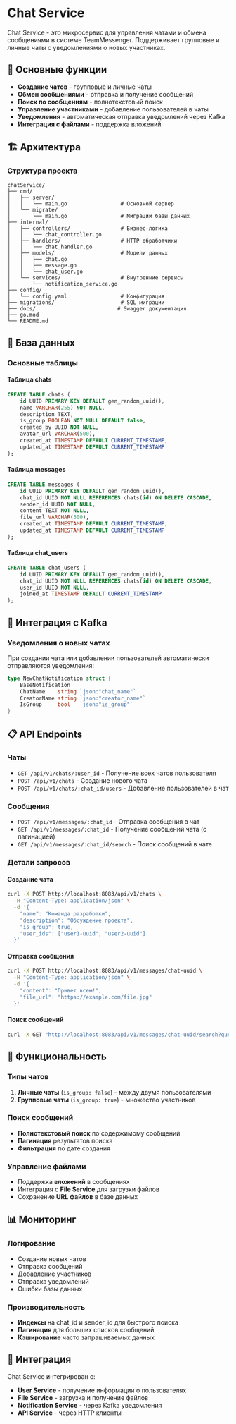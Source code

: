 # Chat Service

Chat Service - это микросервис для управления чатами и обмена сообщениями в системе TeamMessenger. Поддерживает групповые и личные чаты с уведомлениями о новых участниках.

## 🎯 Основные функции

- **Создание чатов** - групповые и личные чаты
- **Обмен сообщениями** - отправка и получение сообщений
- **Поиск по сообщениям** - полнотекстовый поиск
- **Управление участниками** - добавление пользователей в чаты
- **Уведомления** - автоматическая отправка уведомлений через Kafka
- **Интеграция с файлами** - поддержка вложений

## 🏗️ Архитектура

### Структура проекта
```
chatService/
├── cmd/
│   ├── server/
│   │   └── main.go                 # Основной сервер
│   └── migrate/
│       └── main.go                 # Миграции базы данных
├── internal/
│   ├── controllers/                # Бизнес-логика
│   │   └── chat_controller.go
│   ├── handlers/                   # HTTP обработчики
│   │   └── chat_handler.go
│   ├── models/                     # Модели данных
│   │   ├── chat.go
│   │   ├── message.go
│   │   └── chat_user.go
│   └── services/                   # Внутренние сервисы
│       └── notification_service.go
├── config/
│   └── config.yaml                 # Конфигурация
├── migrations/                     # SQL миграции
├── docs/                          # Swagger документация
├── go.mod
└── README.md
```

## 💾 База данных

### Основные таблицы

#### Таблица chats
```sql
CREATE TABLE chats (
    id UUID PRIMARY KEY DEFAULT gen_random_uuid(),
    name VARCHAR(255) NOT NULL,
    description TEXT,
    is_group BOOLEAN NOT NULL DEFAULT false,
    created_by UUID NOT NULL,
    avatar_url VARCHAR(500),
    created_at TIMESTAMP DEFAULT CURRENT_TIMESTAMP,
    updated_at TIMESTAMP DEFAULT CURRENT_TIMESTAMP
);
```

#### Таблица messages
```sql
CREATE TABLE messages (
    id UUID PRIMARY KEY DEFAULT gen_random_uuid(),
    chat_id UUID NOT NULL REFERENCES chats(id) ON DELETE CASCADE,
    sender_id UUID NOT NULL,
    content TEXT NOT NULL,
    file_url VARCHAR(500),
    created_at TIMESTAMP DEFAULT CURRENT_TIMESTAMP,
    updated_at TIMESTAMP DEFAULT CURRENT_TIMESTAMP
);
```

#### Таблица chat_users
```sql
CREATE TABLE chat_users (
    id UUID PRIMARY KEY DEFAULT gen_random_uuid(),
    chat_id UUID NOT NULL REFERENCES chats(id) ON DELETE CASCADE,
    user_id UUID NOT NULL,
    joined_at TIMESTAMP DEFAULT CURRENT_TIMESTAMP
);
```

## 🔄 Интеграция с Kafka

### Уведомления о новых чатах
При создании чата или добавлении пользователей автоматически отправляются уведомления:

```go
type NewChatNotification struct {
    BaseNotification
    ChatName    string `json:"chat_name"`
    CreatorName string `json:"creator_name"`
    IsGroup     bool   `json:"is_group"`
}
```

## 📋 API Endpoints

### Чаты
- `GET /api/v1/chats/:user_id` - Получение всех чатов пользователя
- `POST /api/v1/chats` - Создание нового чата
- `POST /api/v1/chats/:chat_id/users` - Добавление пользователей в чат

### Сообщения
- `POST /api/v1/messages/:chat_id` - Отправка сообщения в чат
- `GET /api/v1/messages/:chat_id` - Получение сообщений чата (с пагинацией)
- `GET /api/v1/messages/:chat_id/search` - Поиск сообщений в чате

### Детали запросов

#### Создание чата
```bash
curl -X POST http://localhost:8083/api/v1/chats \
  -H "Content-Type: application/json" \
  -d '{
    "name": "Команда разработки",
    "description": "Обсуждение проекта",
    "is_group": true,
    "user_ids": ["user1-uuid", "user2-uuid"]
  }'
```

#### Отправка сообщения
```bash
curl -X POST http://localhost:8083/api/v1/messages/chat-uuid \
  -H "Content-Type: application/json" \
  -d '{
    "content": "Привет всем!",
    "file_url": "https://example.com/file.jpg"
  }'
```

#### Поиск сообщений
```bash
curl -X GET "http://localhost:8083/api/v1/messages/chat-uuid/search?query=привет&limit=20&offset=0"
```

## 🔧 Функциональность

### Типы чатов
1. **Личные чаты** (`is_group: false`) - между двумя пользователями
2. **Групповые чаты** (`is_group: true`) - множество участников

### Поиск сообщений
- **Полнотекстовый поиск** по содержимому сообщений
- **Пагинация** результатов поиска
- **Фильтрация** по дате создания

### Управление файлами
- Поддержка **вложений** в сообщениях
- Интеграция с **File Service** для загрузки файлов
- Сохранение **URL файлов** в базе данных

## 📊 Мониторинг

### Логирование
- Создание новых чатов
- Отправка сообщений
- Добавление участников
- Отправка уведомлений
- Ошибки базы данных

### Производительность
- **Индексы** на chat_id и sender_id для быстрого поиска
- **Пагинация** для больших списков сообщений
- **Кэширование** часто запрашиваемых данных

## 🔄 Интеграция

Chat Service интегрирован с:
- **User Service** - получение информации о пользователях
- **File Service** - загрузка и получение файлов
- **Notification Service** - через Kafka уведомления
- **API Service** - через HTTP клиенты